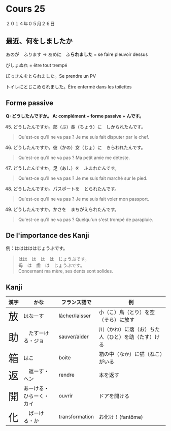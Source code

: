 Cours 25
=====

２０１４年０５月２６日


最近、何をしましたか
--------------

あのが　ふります -> あめ**に**　ふ**られました** = se faire pleuvoir dessus

びしょぬれ = être tout trempé

ぼっきんをとられました。Se prendre un PV

トイレにとじこめられました。Être enfermé dans les toilettes

Forme passive
----------

**Q: どうしたんですか。 A: complément + forme passive + んです。**

45. どうしたんですか。部（ぶ）長（ちょう）に　しかられたんです。
> Qu'est-ce qu'il ne va pas ? Je me suis fait disputer par le chef.
46. どうしたんですか。彼（かの）女（じょ）に　きらわれたんです。
> Qu'est-ce qu'il ne va pas ? Ma petit amie me déteste.
47. どうしたんですか。足（あし）を　ふまれたんです。
> Qu'est-ce qu'il ne va pas ? Je me suis fait marché sur le pied.
48. どうしたんですか。パスポートを　とられたんです。
> Qu'est-ce qu'il ne va pas ? Je me suis fait voler mon passport.
49. どうしたんですか。かさを　まちがえられたんです。
> Qu'est-ce qu'il ne va pas ? Quelqu'un s'est trompé de parapluie.

De l'importance des Kanji
--------------------

例：はははははじょうぶです。
> はは　は　は　は　じょうぶです。    
母　は　歯　は　じょうぶです。    
Concernant ma mère, ses dents sont solides.

Kanji
-----

漢字                             | かな        | フランス語で | 例
--------------------------------|------------|------------|-------
<font size="+3">放</font>       | はなーす  | lâcher/laisser  | 小（こ）鳥（とり）を空（そら）に放す
<font size="+3">助</font>       |　たすーける・ジョ   | sauver/aider | 川（かわ）に落（お）ちた人（ひと）を助（たす）ける
<font size="+3">箱</font>       | はこ       | boîte    | 箱の中（なか）に猫（ねこ）がいる
<font size="+3">返</font>       |　返ーす・ヘン   | rendre | 本を返す
<font size="+3">開</font>       | あーける・ひらーく・カイ   | ouvrir      | ドアを開ける
<font size="+3">化</font>       |　ばーける・か   | transformation         | お化け！(fantôme)